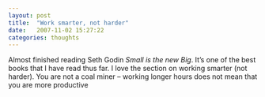 ```yaml
---
layout: post
title:  "Work smarter, not harder"
date:   2007-11-02 15:27:22
categories: thoughts
---
```


Almost finished reading Seth Godin _Small is the new Big_. It’s one of the best books that I have read thus far. 
I love the section on working smarter (not harder). You are not a coal miner – working longer hours does not mean that you are more productive
